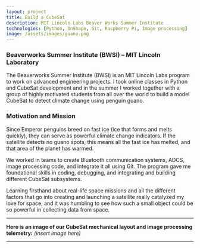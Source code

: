 ```yaml
---
layout: project
title: Build a CubeSat
description: MIT Lincoln Labs Beaver Works Summer Institute
technologies: [Python, OnShape, Git, Raspberry Pi, Image processing]
image: /assets/images/guano.png
---
```



### Beaverworks Summer Institute (BWSI) – MIT Lincoln Laboratory

The Beaverworks Summer Institute (BWSI) is an MIT Lincoln Labs program to work on advanced engineering projects. I took online classes in Python and CubeSat development and in the summer I worked together with a group of highly motivated students from all over the world to build a model CubeSat to detect climate change using penguin guano.

### Motivation and Mission
Since Emperor penguins breed on fast ice (ice that forms and melts quickly), they can serve as powerful climate change indicators. If the satellite detects no guano spots, this means all the fast ice has melted, and that area of the planet has warmed.

We worked in teams to create Bluetooth communication systems, ADCS, image processing code, and integrate it all using Git. The program gave me foundational skills in coding, debugging, and integrating and building different CubeSat subsystems.

Learning firsthand about real-life space missions and all the different factors that go into creating and launching a satellite really catalyzed my love for space, and it was humbling to see how such a small object could be so powerful in collecting data from space.

---

**Here is an image of our CubeSat mechanical layout and image processing telemetry:**
*(insert image here)*

---


